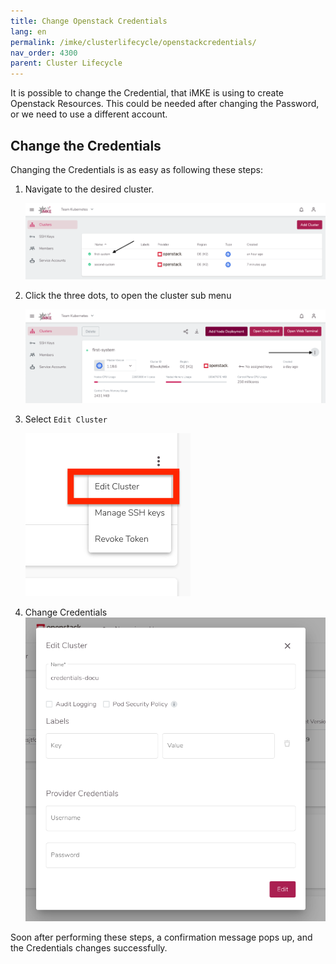 ```yaml
---
title: Change Openstack Credentials
lang: en
permalink: /imke/clusterlifecycle/openstackcredentials/
nav_order: 4300
parent: Cluster Lifecycle
---
```


It is possible to change the Credential, that iMKE is using to create Openstack Resources.
This could be needed after changing the Password, or we need to use a different account.

## Change the Credentials

Changing the Credentials is as easy as following these steps:

1. Navigate to the desired cluster.

    ![Clusters](clusters.png)

2. Click the three dots, to open the cluster sub menu

    ![Trhee-Dots](three-dots.png)

3. Select `Edit Cluster`

    ![Edit-Cluster](edit-cluster.png)

4. Change Credentials
    ![Credentials-Edit](credentials-edit.png)

Soon after performing these steps, a confirmation message pops up, and the Credentials changes successfully.
